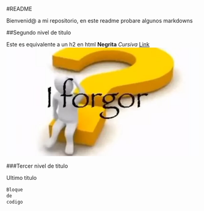 #README

Bienvenid@ a mi repositorio, en este readme probare algunos markdowns

##Segundo nivel de titulo

Este es equivalente a un h2 en html
**Negrita**
_Cursiva_
[Link](https://www.google.com)
![imagen de ejemplo](./img/imagen.jpg)

###Tercer nivel de titulo

Ultimo titulo
```
Bloque 
de 
codigo
```